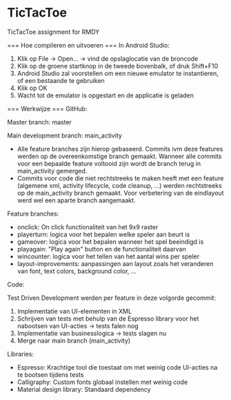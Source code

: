 # TicTacToe
TicTacToe assignment for RMDY

=== Hoe compileren en uitvoeren ===
In Android Studio:
1. Klik op File -> Open... -> vind de opslaglocatie van de broncode
2. Klik op de groene startknop in de tweede bovenbalk, of druk Shift+F10
3. Android Studio zal voorstellen om een nieuwe emulator te instantieren, of een bestaande te gebruiken
4. Klik op OK
5. Wacht tot de emulator is opgestart en de applicatie is geladen

=== Werkwijze ===
GitHub:

Master branch: master

Main development branch: main_activity
- Alle feature branches zijn hierop gebaseerd. Commits ivm deze features werden op de overeenkomstige branch gemaakt. Wanneer alle commits voor een bepaalde feature voltooid zijn wordt de branch terug in main_activity gemerged.
- Commits voor code die niet rechtstreeks te maken heeft met een feature (algemene xml, activity lifecycle, code cleanup, ...) werden rechtstreeks op de main_activity branch gemaakt. Voor verbetering van de eindlayout werd wel een aparte branch aangemaakt.

Feature branches:
- onclick: On click functionaliteit van het 9x9 raster
- playerturn: logica voor het bepalen welke speler aan beurt is
- gameover: logica voor het bepalen wanneer het spel beeindigd is
- playagain: "Play again" button en de functionaliteit daarvan
- wincounter: logica voor het tellen van het aantal wins per speler
- layout-improvements: aanpassingen aan layout zoals het veranderen van font, text colors, background color, ...


Code:

Test Driven Development werden per feature in deze volgorde gecommit:
  1. Implementatie van UI-elementen in XML
  2. Schrijven van tests met behulp van de Espresso library voor het nabootsen van UI-acties -> tests falen nog
  3. Implementatie van businesslogica -> tests slagen nu
  4. Merge naar main branch (main_activity)

Libraries:

- Espresso: Krachtige tool die toestaat om met weinig code UI-acties na te bootsen tijdens tests
- Calligraphy: Custom fonts globaal instellen met weinig code
- Material design library: Standaard dependency

